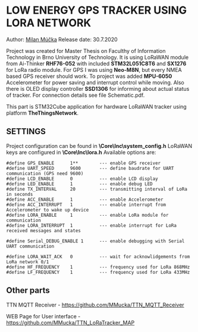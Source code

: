 # LOW ENERGY GPS TRACKER USING LORA NETWORK
Author: [Milan Múčka](mailto:xmucka02@stud.fit.vutbr.cz)
Release date: 30.7.2020

Project was created for Master Thesis on Faculthy of Information Technology in Brno University of Technology. It is using LoRaWAN module from Ai-Thinker **RHF76-052** with included **STM32L051C8T6** and **SX1276** for LoRa radio module. For GPS I was using **Neo-M8N**, but every NMEA based GPS receiver should work. To project was added **MPU-6050** Accelerometer for power saving and interrupt control while moving. Also there is OLED display controller **SSD1306** for informing about actual status of tracker. For connection details see file Schematic.pdf.

This part is STM32Cube application for hardware LoRaWAN tracker using platform **TheThingsNetwork**.

## SETTINGS
Project configuration can be found in **\Core\Inc\system_config.h**
LoRaWAN keys are configured in **\Core\Inc\lora.h**
Available options are:
```
#define GPS_ENABLE 		1**        --- enable GPS receiver 
#define UART_SPEED 		9600       --- define baudrate for UART communication (GPS need 9600)
#define LCD_ENABLE 		0          --- enable LCD display
#define LED_ENABLE 		1          --- enable debug LED
#define TX_INTERVAL		20         --- transmitting interval of LoRa in seconds
#define ACC_ENABLE		1          --- enable Accelerometer
#define ACC_INTERRUPT	1          --- enable interrupt from Accelerometer to wake up device
#define LORA_ENABLE		1          --- enable LoRa module for communication
#define LORA_INTERRUPT	1          --- enable interrupt for LoRa received messages and states

#define Serial_DEBUG_ENABLE 1      --- enable debugging with Serial UART communication

#define LORA_WAIT_ACK	0          --- wait for acknowlidgements from LoRa network 0/1
#define HF_FREQUENCY 	1          --- frequency used for LoRa 868MHz
#define LF_FREQUENCY 	1          --- frequency used for LoRa 433MHz
```

## Other parts
TTN MQTT Receiver - https://github.com/MMucka/TTN_MQTT_Receiver

WEB Page for User interface - https://github.com/MMucka/TTN_LoRaTracker_MAP
